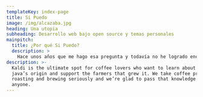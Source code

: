 ```yaml
---
templateKey: index-page
title: Si Puedo
image: /img/alcazaba.jpg
heading: Una utopia
subheading: Desarrollo web bajo open source y temas personales
mainpitch:
  title: ¿Por qué Si Puedo?
  description: >
    Hace unos años que me hago esa pregunta y todavía no he logrado encontrar la respuesta
description: >-
  Kaldi is the ultimate spot for coffee lovers who want to learn about their
  java’s origin and support the farmers that grew it. We take coffee production,
  roasting and brewing seriously and we’re glad to pass that knowledge to
  anyone.
---
```

